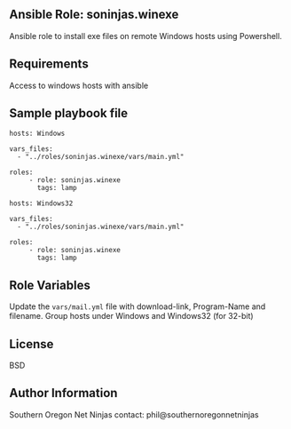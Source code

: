 Ansible Role: soninjas.winexe
--------------

Ansible role to install exe files on remote Windows hosts using Powershell.

Requirements
--------------

Access to windows hosts with ansible

Sample playbook file
--------------

    hosts: Windows

    vars_files:
      - "../roles/soninjas.winexe/vars/main.yml"

    roles:
         - role: soninjas.winexe
           tags: lamp

    hosts: Windows32

    vars_files:
      - "../roles/soninjas.winexe/vars/main.yml"

    roles:
         - role: soninjas.winexe
           tags: lamp


Role Variables
--------------

Update the `vars/mail.yml` file with download-link, Program-Name and filename. Group hosts under Windows and Windows32 (for 32-bit)



License
-------

BSD

Author Information
------------------

Southern Oregon Net Ninjas contact: phil@southernoregonnetninjas
